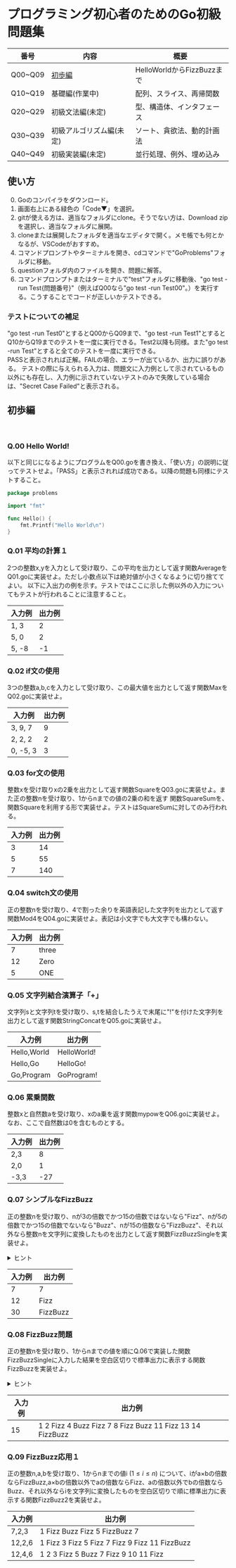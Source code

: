 # プログラミング初心者のためのGo初級問題集


| 番号 | 内容 | 概要 |
| ---- | ---- | ---- |
| Q00~Q09 | [初歩編](#初歩編) | HelloWorldからFizzBuzzまで |
| Q10~Q19 | 基礎編(作業中) | 配列、スライス、再帰関数 |
| Q20~Q29 | 初級文法編(未定) | 型、構造体、インタフェース |
| Q30~Q39 | 初級アルゴリズム編(未定) | ソート、貪欲法、動的計画法 |
| Q40~Q49 | 初級実装編(未定) | 並行処理、例外、埋め込み |

## 使い方<br>

0. Goのコンパイラをダウンロード。
1. 画面右上にある緑色の「Code▼」を選択。
2. gitが使える方は、適当なフォルダにclone。そうでない方は、Download zipを選択し、適当なフォルダに展開。
3. cloneまたは展開したフォルダを適当なエディタで開く。メモ帳でも何とかなるが、VSCodeがおすすめ。
4. コマンドプロンプトやターミナルを開き、cdコマンドで"GoProblems"フォルダに移動。
5. questionフォルダ内のファイルを開き、問題に解答。
6. コマンドプロンプトまたはターミナルで"test"フォルダに移動後、"go test -run Test{問題番号}"（例えばQ00なら"go test -run Test00"。）を実行する。こうすることでコードが正しいかテストできる。


### テストについての補足

"go test -run Test0"とするとQ00からQ09まで、"go test -run Test1"とするとQ10からQ19までのテストを一度に実行できる。Test2以降も同様。また"go test -run Test"とすると全てのテストを一度に実行できる。<br>
PASSと表示されれば正解。FAILの場合、エラーが出ているか、出力に誤りがある。
テストの際に与えられる入力は、問題文に入力例として示されているもの以外にも存在し、入力例に示されていないテストのみで失敗している場合は、"Secret Case Failed"と表示される。


## 初歩編

<br>

### Q.00 Hello World!
以下と同じになるようにプログラムをQ00.goを書き換え、「使い方」の説明に従ってテストせよ。「PASS」と表示されれば成功である。以降の問題も同様にテストすること。


```Go
package problems

import "fmt"

func Hello() {
	fmt.Printf("Hello World\n")
}
```


### Q.01 平均の計算１
2つの整数x,yを入力として受け取り、この平均を出力として返す関数AverageをQ01.goに実装せよ。ただし小数点以下は絶対値が小さくなるように切り捨ててよい。
以下に入出力の例を示す。テストではここに示した例以外の入力についてもテストが行われることに注意すること。

| 入力例 | 出力例 |
| ---- | ---- |
| 1, 3 | 2 |
| 5, 0 | 2 |
| 5, -8 | -1 |

### Q.02 if文の使用
3つの整数a,b,cを入力として受け取り、この最大値を出力として返す関数MaxをQ02.goに実装せよ。


| 入力例 | 出力例 |
| ---- | ---- |
| 3, 9, 7 | 9 |
| 2, 2, 2 | 2 |
| 0, -5, 3 | 3 |

### Q.03 for文の使用
整数xを受け取りxの2乗を出力として返す関数SquareをQ03.goに実装せよ。また正の整数nを受け取り、1からnまでの値の2乗の和を返す
関数SquareSumを、関数Squareを利用する形で実装せよ。テストはSquareSumに対してのみ行われる。


| 入力例 | 出力例 |
| ---- | ---- |
| 3 | 14 |
| 5 | 55 |
| 7 | 140 |

### Q.04 switch文の使用
正の整数nを受け取り、4で割った余りを英語表記した文字列を出力として返す関数Mod4をQ04.goに実装せよ。表記は小文字でも大文字でも構わない。

| 入力例 | 出力例 |
| ---- | ---- |
| 7 | three |
| 12 | Zero |
| 5 | ONE |

### Q.05 文字列結合演算子「+」
文字列sと文字列tを受け取り、s,tを結合したうえで末尾に"!"を付けた文字列を出力として返す関数StringConcatをQ05.goに実装せよ。

| 入力例 | 出力例 |
| ---- | ---- |
| Hello,World | HelloWorld! |
| Hello,Go | HelloGo! |
| Go,Program | GoProgram! |


### Q.06 累乗関数
整数xと自然数aを受け取り、xのa乗を返す関数mypowをQ06.goに実装せよ。なお、ここで自然数は0を含むものとする。

| 入力例 | 出力例 |
| ---- | ---- |
| 2,3 | 8 |
| 2,0 | 1 |
| -3,3 | -27 |

### Q.07 シンプルなFizzBuzz
正の整数nを受け取り、nが3の倍数でかつ15の倍数ではないなら"Fizz"、nが5の倍数でかつ15の倍数でないなら"Buzz"、nが15の倍数なら"FizzBuzz"、それ以外なら整数nを文字列に変換したものを出力として返す関数FizzBuzzSingleを実装せよ。
<details><summary>ヒント</summary><div>
数値xを文字列に変換したいときは、"strconv"をimportしたうえで以下のように書く。

```Go
s:=strconv.Itoa(i)
```

解答用ファイルの最初に"strconv"をimportする文がコメントアウトされているので、"/*"と"*/"を削除してimportする文を有効化すること。
</div></details>

| 入力例 | 出力例 |
| ---- | ---- |
| 7 | 7 |
| 12 | Fizz |
| 30 | FizzBuzz |

### Q.08 FizzBuzz問題
正の整数nを受け取り、1からnまでの値を順にQ.06で実装した関数FizzBuzzSingleに入力した結果を空白区切りで標準出力に表示する関数FizzBuzzを実装せよ。
<details><summary>ヒント</summary><div>
Q.06のFizzBuzzSingle関数を利用すれば簡単。<br>
標準出力への出力には、Q00.goの関数Helloで使ったfmt.Printf関数を利用する、ただし、Q00.goにならってfmtのimportを行うこと。
</div></details>

| 入力例 | 出力例 |
| ---- | ---- |
| 15 | 1 2 Fizz 4 Buzz Fizz 7 8 Fizz Buzz 11 Fizz 13 14 FizzBuzz |

### Q.09 FizzBuzz応用１
正の整数n,a,bを受け取り、1からnまでの値i ($1\leq i\leq n$) について、iがa×bの倍数ならFizzBuzz,a×bの倍数以外でaの倍数ならFizz、aの倍数以外でbの倍数ならBuzz、それ以外ならiを文字列に変換したものを空白区切りで順に標準出力に表示する関数FizzBuzz2を実装せよ。

| 入力例 | 出力例 |
| ---- | ---- |
| 7,2,3 | 1 Fizz Buzz Fizz 5 FizzBuzz 7 |
| 12,2,6 | 1 Fizz 3 Fizz 5 Fizz 7 Fizz 9 Fizz 11 FizzBuzz |
| 12,4,6 | 1 2 3 Fizz 5 Buzz 7 Fizz 9 10 11 Fizz |

